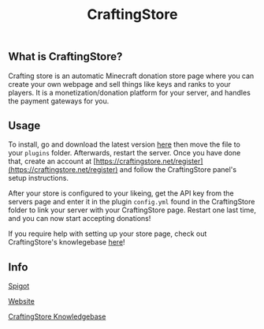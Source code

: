 ﻿---
id: craftingstore
title: CraftingStore
slug: /plugins/craftingstore
hide_table_of_contents: true
sidebar_label: CraftingStore
description: How to enable donations on your server!
keywords:
  - CraftingStore
  - Bloom.host
  - donations
  - plugins
  - Bloom.host
  - Minecraft
---

## What is CraftingStore?

Crafting store is an automatic Minecraft donation store page where you can create your own webpage and sell things like keys and ranks to your players. It is a monetization/donation platform for your server, and handles the payment gateways for you. 

## Usage
To install, go and download the latest version [here](https://www.spigotmc.org/resources/craftingstore-net-free-minecraft-donation-system-1-16-compatible.31331/) then move the file to your `plugins` folder. Afterwards, restart the server. Once you have done that, create an account at [https://craftingstore.net/register](https://craftingstore.net/register) and follow the CraftingStore panel's setup instructions.

After your store is configured to your likeing, get the API key from the servers page and enter it in the plugin `config.yml` found in the CraftingStore folder to link your server with your CraftingStore page. Restart one last time, and you can now start accepting donations!  

If you require help with setting up your store page, check out CraftingStore's knowlegebase [here](https://help.craftingstore.net/)!  

## Info

[Spigot](https://www.spigotmc.org/resources/craftingstore-net-free-minecraft-donation-system-1-16-compatible.31331/)  

[Website](https://craftingstore.net/)

[CraftingStore Knowledgebase](https://help.craftingstore.net/)

